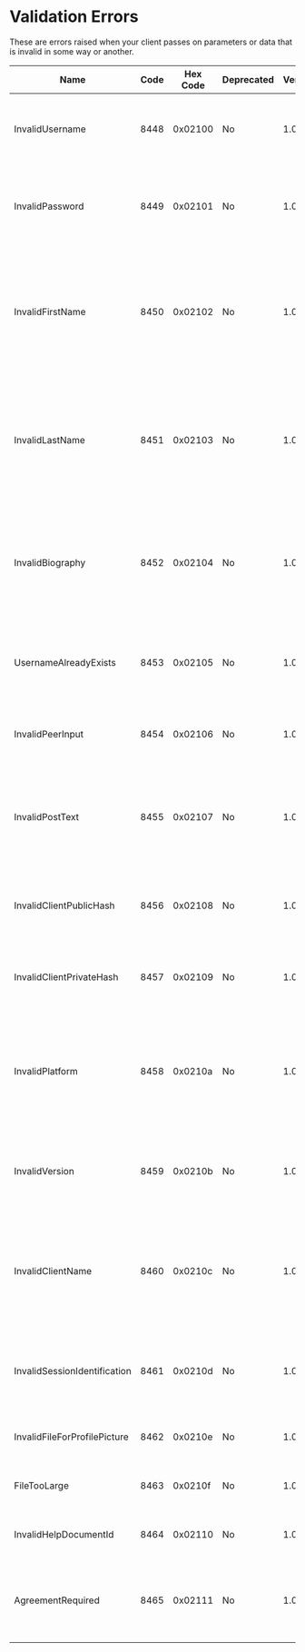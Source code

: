 # Validation Errors

These are errors raised when your client passes on parameters or data
that is invalid in some way or another.

| Name                         | Code | Hex Code | Deprecated | Versions | Description                                                                                                 |
|------------------------------|------|----------|------------|----------|-------------------------------------------------------------------------------------------------------------|
| InvalidUsername              | 8448 | 0x02100  | No         | 1.0      | The given username is invalid and does not meet the specification                                           |
| InvalidPassword              | 8449 | 0x02101  | No         | 1.0      | The given password is insecure, see the message for further details                                         |
| InvalidFirstName             | 8450 | 0x02102  | No         | 1.0      | The First Name provided contains invalid characters and or is too long, see the message for further details |
| InvalidLastName              | 8451 | 0x02103  | No         | 1.0      | The Last Name provided contains invalid characters and or is too long, see the message for further details  |
| InvalidBiography             | 8452 | 0x02104  | No         | 1.0      | The Biography is too long or contains invalid characters, see the message for further details               |
| UsernameAlreadyExists        | 8453 | 0x02105  | No         | 1.0      | The username is already registered in the network and cannot be used                                        |
| InvalidPeerInput             | 8454 | 0x02106  | No         | 1.0      | The client provided an invalid peer identification as input                                                 |
| InvalidPostText              | 8455 | 0x02107  | No         | 1.0      | The post contains invalid characters or is too long, see the message for further details                    |
| InvalidClientPublicHash      | 8456 | 0x02108  | No         | 1.0      | The client's public hash is invalid and cannot be identified as a sha256                                    |
| InvalidClientPrivateHash     | 8457 | 0x02109  | No         | 1.0      | The client's private hash is invalid and cannot be identified as a sha256                                   |
| InvalidPlatform              | 8458 | 0x0210a  | No         | 1.0      | The platform name contains invalid characters or is too long, see the message for further details           |
| InvalidVersion               | 8459 | 0x0210b  | No         | 1.0      | The version is invalid or is too long, see the message for further details                                  |
| InvalidClientName            | 8460 | 0x0210c  | No         | 1.0      | The client name contains invalid characters or is too long, see the message for further details             |
| InvalidSessionIdentification | 8461 | 0x0210d  | No         | 1.0      | The session identification object is invalid, see the message for further details                           |
| InvalidFileForProfilePicture | 8462 | 0x0210e  | No         | 1.0      | The given file is invalid for a profile picture                                                             |
| FileTooLarge                 | 8463 | 0x0210f  | No         | 1.0      | The given file is too large to be processed                                                                 |
| InvalidHelpDocumentId        | 8464 | 0x02110  | No         | 1.0      | The given Help Document ID is invalid                                                                       |
| AgreementRequired            | 8465 | 0x02111  | No         | 1.0      | The client/user must agree to the condition to invoke the method                                            |
